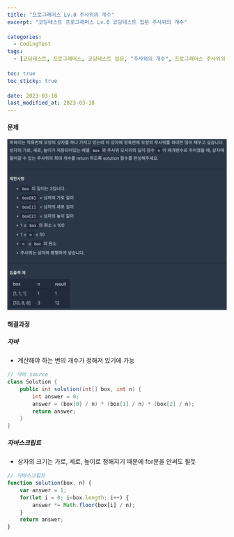```yaml
---
title: "프로그래머스 Lv.0 주사위의 개수"
excerpt: "코딩테스트 프로그래머스 Lv.0 코딩테스트 입문 주사위의 개수"

categories:
  - CodingTest
tags:
  - [코딩테스트, 프로그래머스, 코딩테스트 입문, "주사위의 개수", 프로그래머스 주사위의 개수, programmers, codingtest, 코딩테스트 연습, 프로그래머스 주사위의 개수 자바, 자바 코딩 테스트, 자바 주사위의 개수, 자바스크립트 주사위의 개수, 주사위의 개수 자바스크립트]

toc: true
toc_sticky: true
 
date: 2023-03-18
last_modified_at: 2023-03-18
---
```


#### 문제
![59](/assets/images/59.png)

#### 해결과정

##### 자바 
* 계산해야 하는 변의 개수가 정해져 있기에 가능

```java
// 자바 source
class Solution {
    public int solution(int[] box, int n) {
        int answer = 0;
        answer = (box[0] / n) * (box[1] / n) * (box[2] / n);
        return answer;
    }
}
```

##### 자바스크립트 
* 상자의 크기는 가로, 세로, 높이로 정해지기 때문에 for문을 안써도 될듯
```javascript
// 자바스크립트
function solution(box, n) {
    var answer = 1;
    for(let i = 0; i<box.length; i++) {
        answer *= Math.floor(box[i] / n);
    }
    return answer;
}
```